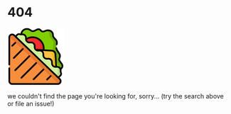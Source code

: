 # 404

![](en/assets/images/sandwich.png)

we couldn't find the page you're looking for, sorry... (try the search above or file an issue!)